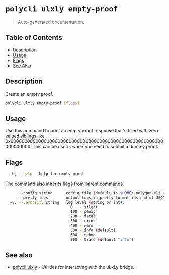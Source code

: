 # `polycli ulxly empty-proof`

> Auto-generated documentation.

## Table of Contents

- [Description](#description)
- [Usage](#usage)
- [Flags](#flags)
- [See Also](#see-also)

## Description

Create an empty proof.

```bash
polycli ulxly empty-proof [flags]
```

## Usage

Use this command to print an empty proof response that's filled with zero-valued siblings like 0x0000000000000000000000000000000000000000000000000000000000000000. This can be useful when you need to submit a dummy proof.
## Flags

```bash
  -h, --help   help for empty-proof
```

The command also inherits flags from parent commands.

```bash
      --config string      config file (default is $HOME/.polygon-cli.yaml)
      --pretty-logs        output logs in pretty format instead of JSON (default true)
  -v, --verbosity string   log level (string or int):
                             0   - silent
                             100 - panic
                             200 - fatal
                             300 - error
                             400 - warn
                             500 - info (default)
                             600 - debug
                             700 - trace (default "info")
```

## See also

- [polycli ulxly](polycli_ulxly.md) - Utilities for interacting with the uLxLy bridge.
